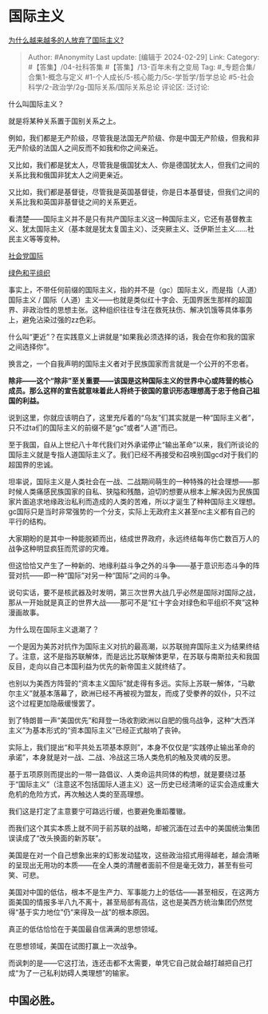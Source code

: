 # 国际主义
[为什么越来越多的人放弃了国际主义?](https://www.zhihu.com/question/546130661/answer/3411471696)

> Author: #Anonymity
> Last update: [编辑于 2024-02-29]
> Link:
> Category: #【答集】/04-社科答集 #【答集】/13-百年未有之变局
> Tag: #_专题合集/合集1-概念与定义 #1-个人成长/5-核心能力/5c-学哲学/哲学总论 #5-社会科学/2-政治学/2g-国际关系/国际关系总论
> 评论区:
> 泛讨论:

什么叫国际主义？

就是将某种关系置于国别关系之上。

例如，我们都是无产阶级，尽管我是法国无产阶级、你是中国无产阶级，但我和非无产阶级的法国人之间反而不如我和你之间亲近。

又比如，我们都是犹太人，尽管我是俄国犹太人、你是德国犹太人，但我们之间的关系比我和俄国非犹太人之间更亲近。

又比如，我们都是基督徒，尽管我是英国基督徒，你是日本基督徒，但我们之间的关系比我和英国非基督徒之间的关系更近。

看清楚——国际主义并不是只有共产国际主义这一种国际主义，它还有基督教主义、犹太国际主义（基本就是犹太复国主义）、泛突厥主义、泛伊斯兰主义……社民主义等等变种。

[社会党国际](https://link.zhihu.com/?target=https%3A//baike.baidu.com/item/%25E7%25A4%25BE%25E4%25BC%259A%25E5%2585%259A%25E5%259B%25BD%25E9%2599%2585/1108348)

[绿色和平组织](https://link.zhihu.com/?target=https%3A//baike.baidu.com/item/%25E7%25BB%25BF%25E8%2589%25B2%25E5%2592%258C%25E5%25B9%25B3%25E7%25BB%2584%25E7%25BB%2587/3468722)

事实上，不带任何前缀的国际主义，指的并不是（gc）国际主义，而是指（人道）国际主义 / 国际（人道）主义——也就是类似红十字会、无国界医生那样的超国界、非政治性的思想主张。这种组织往往专注在救死扶伤、解决饥饿等具体事务上，避免沾染过强的zz色彩。

什么叫“更近”？在实践意义上讲就是“如果我必须选择的话，我会在你和我的国家之间选择你”。

换言之，一个自我声明的国际主义者对于民族国家而言就是一个公开的不忠者。

**除非——这个“除非”至关重要——该国是这种国际主义的世界中心或阵营的核心成员。那么这样的宣告就意味着此人将终于彼国的意识形态理想高于忠于他自己祖国的利益。**

说到这里，你就应该明白了，这里充斥着的“乌友”们其实就是一种“国际主义者”，只不过ta们的国际主义的前缀不是“gc”或者“人道”而已。

至于我国，自从上世纪八十年代我们对外承诺停止“输出革命”以来，我们所谈论的国际主义就是专指人道国际主义了。我们已经不再接受和召唤别国gcd对于我们的超国界的忠诚。

坦率说，国际主义是人类社会在一战、二战期间萌生的一种特殊的社会理想——那时候人类痛感民族国家的自私、狭隘和残酷，迫切的想要从根本上解决因为民族国家片面追求地缘政治私利而造成的人类的苦难，所以才诞生了种种国际主义理想。gc国际只是当时非常强势的一个分支，实际上无政府主义甚至nc主义都有自己的平行的结构。

大家期盼的是其中一种能脱颖而出，结成世界政府，永远终结每年伤亡数百万人的战争这种明显疯狂而荒谬的灾难。

但这恰恰又产生了一种新的、地缘利益斗争之外的斗争——基于意识形态斗争的阵营对抗——即一种“国际”对另一种“国际”之间的斗争。

说句实话，要不是核武器及时发明，第三次世界大战几乎必然是国际对国际之战，那从一开始就是真正的世界大战——那可不是“红十字会对绿色和平组织不爽”这种漫画故事。

为什么现在国际主义退潮了？

一个是因为美苏对抗作为国际主义对抗的最高潮，以苏联抛弃国际主义为结果终结了。注意，这不是指苏联解体，而是远比苏联解体更早，在苏联与南斯拉夫和我国反目，走向以自己本国利益为优先的新帝国主义就终结了。

也别以为美西方阵营的“资本主义国际”就走得有多远。实际上苏联一解体，“马歇尔主义”就基本落幕了，欧洲已经不再被视为盟友，而成了受豢养的奴仆，只不过这个过程更加隐蔽缓慢罢了。

到了特朗普一声“美国优先”和拜登一场收割欧洲以自肥的俄乌战争，这种“大西洋主义”为基本形式的“资本国际主义”已经正式敲响了丧钟。

实际上，我们提出“和平共处五项基本原则”，本身不仅仅是“实践停止输出革命的承诺”，本身就是对一战、二战、冷战这三场人类危机的触及灵魂的反思。

基于五项原则而提出的一带一路倡议、人类命运共同体的构想，就是要绕过基于“国际主义”（注意这不包括国际人道主义）这一历史已经清晰的证实会造成重大危机的危险方式，再次触达人类的至高理想。

我们这是打定了主意要宁可路远行缓，也要避免重蹈覆辙。

而我们这个其实本质上就不同于前苏联的战略，却被沉湎在过去中的美国统治集团误读成了“改头换面的新苏联”。

美国是在对一个自己想象出来的幻影发动猛攻，这些政治招式用得越老，越会清晰的呈现出无用功的本质——在全人类的清醒者面前不但是毫无效力，甚至有些可笑、可悲。

美国对中国的低估，根本不是生产力、军事能力上的低估——甚至相反，在这两方面美国的情报多半八九不离十，甚至局部有高估，这也是美西方统治集团仍然觉得“基于实力地位”仍“来得及一战”的根本原因。

真正的低估恰恰在于美国最自信满满的思想领域。

在思想领域，美国在试图打赢上一次战争。

而讽刺的是——它这打法，连还击都不太需要，单凭它自己就会越打越把自己打成“为了一己私利妨碍人类理想”的输家。

## 中国必胜。 ##
